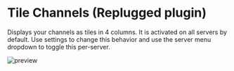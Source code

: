 # Tile Channels (Replugged plugin)

Displays your channels as tiles in 4 columns. It is activated on all servers by default. Use settings to change this behavior and use the server menu dropdown to toggle this per-server.

![preview](https://media.discordapp.net/attachments/755005584322854972/821712119983505408/TileChannels.png)
